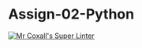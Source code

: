 # Assign-02-Python
[![Mr Coxall's Super Linter](https://github.com/ICS3U-Programming-LloydN/Assign-02-Python/workflows/Mr%20Coxall's%20Super%20Linter/badge.svg)](https://github.com/ICS3U-Programming-LloydN/Assign-02-Python/actions/)
